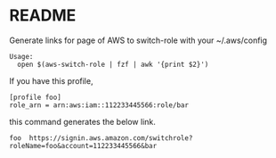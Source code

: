 # README

Generate links for page of AWS to switch-role with your ~/.aws/config

```
Usage:
  open $(aws-switch-role | fzf | awk '{print $2}')
```

If you have this profile,
```
[profile foo]
role_arn = arn:aws:iam::112233445566:role/bar
```

this command generates the below link.
```
foo  https://signin.aws.amazon.com/switchrole?roleName=foo&account=112233445566&bar
```
